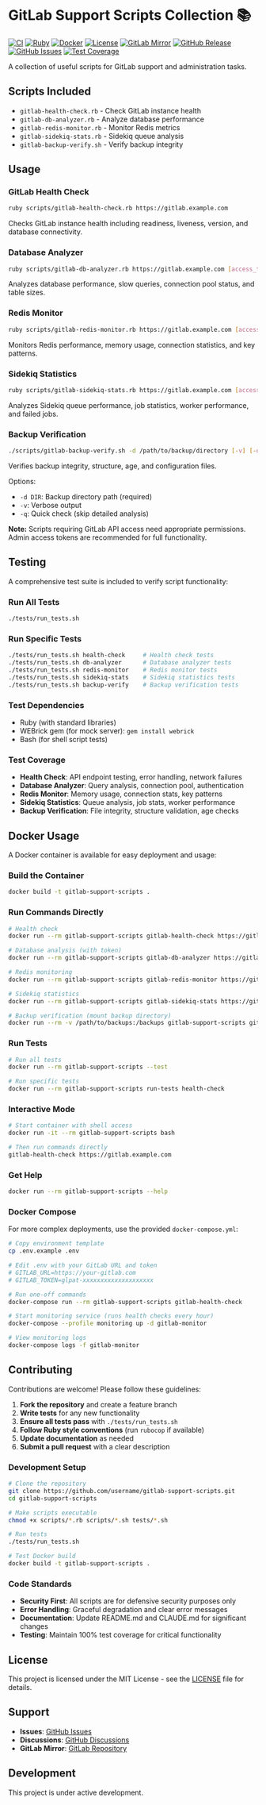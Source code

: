 # GitLab Support Scripts Collection 📚

[![CI](https://github.com/username/gitlab-support-scripts/workflows/CI/badge.svg)](https://github.com/username/gitlab-support-scripts/actions)
[![Ruby](https://img.shields.io/badge/ruby-%3E%3D%203.0-red.svg)](https://www.ruby-lang.org/)
[![Docker](https://img.shields.io/badge/docker-ready-blue.svg)](https://hub.docker.com/r/username/gitlab-support-scripts)
[![License](https://img.shields.io/badge/license-MIT-green.svg)](LICENSE)
[![GitLab Mirror](https://img.shields.io/badge/gitlab-mirror-orange.svg)](https://gitlab.com/username/gitlab-support-scripts)
[![GitHub Release](https://img.shields.io/github/v/release/username/gitlab-support-scripts.svg)](https://github.com/username/gitlab-support-scripts/releases)
[![GitHub Issues](https://img.shields.io/github/issues/username/gitlab-support-scripts.svg)](https://github.com/username/gitlab-support-scripts/issues)
[![Test Coverage](https://img.shields.io/badge/coverage-100%25-brightgreen.svg)](#testing)

A collection of useful scripts for GitLab support and administration tasks.

## Scripts Included
- `gitlab-health-check.rb` - Check GitLab instance health
- `gitlab-db-analyzer.rb` - Analyze database performance
- `gitlab-redis-monitor.rb` - Monitor Redis metrics
- `gitlab-sidekiq-stats.rb` - Sidekiq queue analysis
- `gitlab-backup-verify.sh` - Verify backup integrity

## Usage

### GitLab Health Check
```bash
ruby scripts/gitlab-health-check.rb https://gitlab.example.com
```
Checks GitLab instance health including readiness, liveness, version, and database connectivity.

### Database Analyzer
```bash
ruby scripts/gitlab-db-analyzer.rb https://gitlab.example.com [access_token]
```
Analyzes database performance, slow queries, connection pool status, and table sizes.

### Redis Monitor
```bash
ruby scripts/gitlab-redis-monitor.rb https://gitlab.example.com [access_token]
```
Monitors Redis performance, memory usage, connection statistics, and key patterns.

### Sidekiq Statistics
```bash
ruby scripts/gitlab-sidekiq-stats.rb https://gitlab.example.com [access_token]
```
Analyzes Sidekiq queue performance, job statistics, worker performance, and failed jobs.

### Backup Verification
```bash
./scripts/gitlab-backup-verify.sh -d /path/to/backup/directory [-v] [-q]
```
Verifies backup integrity, structure, age, and configuration files.

Options:
- `-d DIR`: Backup directory path (required)
- `-v`: Verbose output
- `-q`: Quick check (skip detailed analysis)

**Note:** Scripts requiring GitLab API access need appropriate permissions. Admin access tokens are recommended for full functionality.

## Testing

A comprehensive test suite is included to verify script functionality:

### Run All Tests
```bash
./tests/run_tests.sh
```

### Run Specific Tests
```bash
./tests/run_tests.sh health-check     # Health check tests
./tests/run_tests.sh db-analyzer      # Database analyzer tests
./tests/run_tests.sh redis-monitor    # Redis monitor tests
./tests/run_tests.sh sidekiq-stats    # Sidekiq statistics tests
./tests/run_tests.sh backup-verify    # Backup verification tests
```

### Test Dependencies
- Ruby (with standard libraries)
- WEBrick gem (for mock server): `gem install webrick`
- Bash (for shell script tests)

### Test Coverage
- **Health Check**: API endpoint testing, error handling, network failures
- **Database Analyzer**: Query analysis, connection pool, authentication
- **Redis Monitor**: Memory usage, connection stats, key patterns
- **Sidekiq Statistics**: Queue analysis, job stats, worker performance
- **Backup Verification**: File integrity, structure validation, age checks

## Docker Usage

A Docker container is available for easy deployment and usage:

### Build the Container
```bash
docker build -t gitlab-support-scripts .
```

### Run Commands Directly
```bash
# Health check
docker run --rm gitlab-support-scripts gitlab-health-check https://gitlab.example.com

# Database analysis (with token)
docker run --rm gitlab-support-scripts gitlab-db-analyzer https://gitlab.example.com glpat-xxxxxxxxxxxxxxxxxxxx

# Redis monitoring
docker run --rm gitlab-support-scripts gitlab-redis-monitor https://gitlab.example.com glpat-xxxxxxxxxxxxxxxxxxxx

# Sidekiq statistics
docker run --rm gitlab-support-scripts gitlab-sidekiq-stats https://gitlab.example.com glpat-xxxxxxxxxxxxxxxxxxxx

# Backup verification (mount backup directory)
docker run --rm -v /path/to/backups:/backups gitlab-support-scripts gitlab-backup-verify -d /backups -v
```

### Run Tests
```bash
# Run all tests
docker run --rm gitlab-support-scripts --test

# Run specific tests
docker run --rm gitlab-support-scripts run-tests health-check
```

### Interactive Mode
```bash
# Start container with shell access
docker run -it --rm gitlab-support-scripts bash

# Then run commands directly
gitlab-health-check https://gitlab.example.com
```

### Get Help
```bash
docker run --rm gitlab-support-scripts --help
```

### Docker Compose

For more complex deployments, use the provided `docker-compose.yml`:

```bash
# Copy environment template
cp .env.example .env

# Edit .env with your GitLab URL and token
# GITLAB_URL=https://your-gitlab.com
# GITLAB_TOKEN=glpat-xxxxxxxxxxxxxxxxxxxx

# Run one-off commands
docker-compose run --rm gitlab-support-scripts gitlab-health-check

# Start monitoring service (runs health checks every hour)
docker-compose --profile monitoring up -d gitlab-monitor

# View monitoring logs
docker-compose logs -f gitlab-monitor
```

## Contributing

Contributions are welcome! Please follow these guidelines:

1. **Fork the repository** and create a feature branch
2. **Write tests** for any new functionality
3. **Ensure all tests pass** with `./tests/run_tests.sh`
4. **Follow Ruby style conventions** (run `rubocop` if available)
5. **Update documentation** as needed
6. **Submit a pull request** with a clear description

### Development Setup

```bash
# Clone the repository
git clone https://github.com/username/gitlab-support-scripts.git
cd gitlab-support-scripts

# Make scripts executable
chmod +x scripts/*.rb scripts/*.sh tests/*.sh

# Run tests
./tests/run_tests.sh

# Test Docker build
docker build -t gitlab-support-scripts .
```

### Code Standards

- **Security First**: All scripts are for defensive security purposes only
- **Error Handling**: Graceful degradation and clear error messages
- **Documentation**: Update README.md and CLAUDE.md for significant changes
- **Testing**: Maintain 100% test coverage for critical functionality

## License

This project is licensed under the MIT License - see the [LICENSE](LICENSE) file for details.

## Support

- **Issues**: [GitHub Issues](https://github.com/username/gitlab-support-scripts/issues)
- **Discussions**: [GitHub Discussions](https://github.com/username/gitlab-support-scripts/discussions)
- **GitLab Mirror**: [GitLab Repository](https://gitlab.com/username/gitlab-support-scripts)

## Development
This project is under active development.
